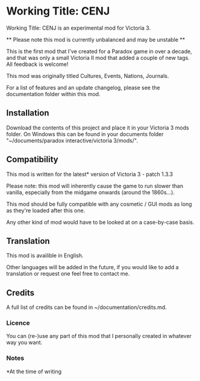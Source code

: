 # Working Title: CENJ

Working Title: CENJ is an experimental mod for Victoria 3.

** Please note this mod is currently unbalanced and may be unstable **

This is the first mod that I've created for a Paradox game in over a decade, and that was only a small Victoria II mod that added a couple of new tags. All feedback is welcome!

This mod was originally titled Cultures, Events, Nations, Journals.

For a list of features and an update changelog, please see the documentation folder within this mod.

## Installation

Download the contents of this project and place it in your Victoria 3 mods folder. On Windows this can be found in your documents folder "~/documents/paradox interactive/victoria 3/mods/".

## Compatibility

This mod is written for the latest* version of Victoria 3 - patch 1.3.3

Please note: this mod will inherently cause the game to run slower than vanilla, especially from the midgame onwards (around the 1860s...).

This mod should be fully compatible with any cosmetic / GUI mods as long as they're loaded after this one.

Any other kind of mod would have to be looked at on a case-by-case basis.

## Translation

This mod is availible in English.

Other languages will be added in the future, if you would like to add a translation or request one feel free to contact me. 

## Credits

A full list of credits can be found in ~/documentation/credits.md.

### Licence

You can (re-)use any part of this mod that I personally created in whatever way you want.

### Notes

*At the time of writing
